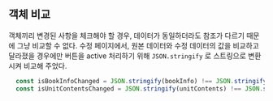 ## 객체 비교

객체끼리 변경된 사항을 체크해야 할 경우, 데이터가 동일하더라도 참조가 다르기 때문에 그냥 비교할 수 없다.
수정 페이지에서, 원본 데이터와 수정 데이터의 값을 비교하고 달라졌을 경우에만 버튼을 active 처리하기 위해
`JSON.stringify` 로 스트링으로 변환시켜 비교해 주었다.

```js
  const isBookInfoChanged = JSON.stringify(bookInfo) !== JSON.stringify(originBookInfo);
  const isUnitContentsChanged = JSON.stringify(unitContents) !== JSON.stringify(originUnitContents);

```
